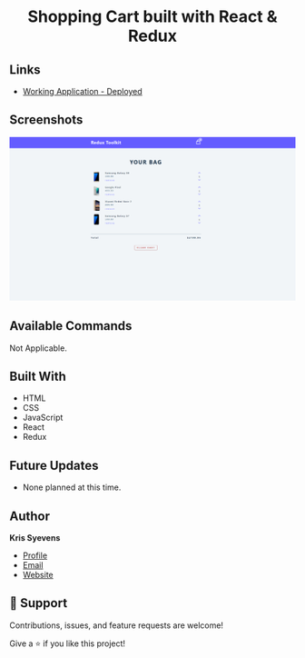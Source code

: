 <h1 align="center"> Shopping Cart built with React & Redux </h1>

## Links

- [Working Application - Deployed](https://syevens-shopping-cart.netlify.app)

## Screenshots

![Home Page](repo_utilities/preview.png)

## Available Commands

Not Applicable.

## Built With

- HTML
- CSS
- JavaScript
- React
- Redux

## Future Updates

- None planned at this time.

## Author

**Kris Syevens**

- [Profile](https://github.com/Kris-Syevens "Kris Syevens")
- [Email](mailto:kris@syevens.com?subject=Hi "Hi!")
- [Website](http://syevens.com "Welcome")

## 🤝 Support

Contributions, issues, and feature requests are welcome!

Give a ⭐️ if you like this project!

